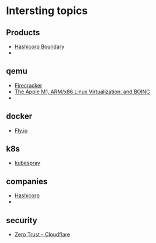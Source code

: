 # Intersting topics

## Products
- [Hashicorp Boundary](https://www.boundaryproject.io)
- 

## qemu
- [Firecracker](https://firecracker-microvm.github.io/)
- [The Apple M1, ARM/x86 Linux Virtualization, and BOINC](https://www.sevarg.net/2021/01/09/arm-mac-mini-and-boinc/?utm_source=pocket_mylist)
- 

## docker
- [Fly.io](https://fly.io)

## k8s
- [kubespray](https://github.com/kubernetes-sigs/kubespray)

## companies
- [Hashicorp](https://www.hashicorp.com/)
- 

## security
- [Zero Trust - Cloudflare](https://blog.cloudflare.com/bridge-to-zero-trust/)
